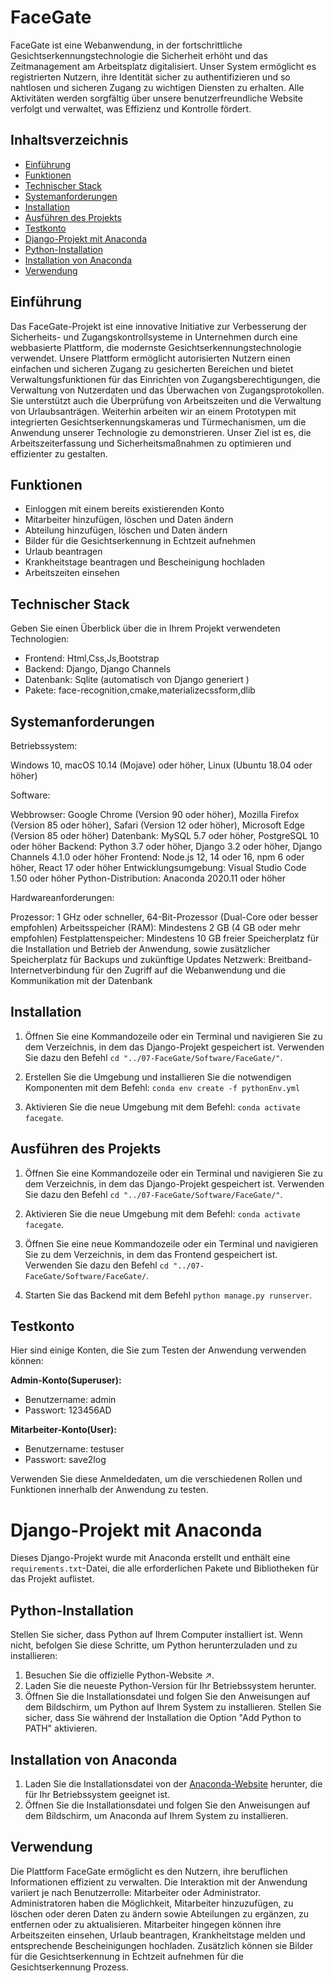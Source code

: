 # FaceGate
FaceGate ist eine Webanwendung, in der fortschrittliche Gesichtserkennungstechnologie die Sicherheit erhöht und das Zeitmanagement am Arbeitsplatz digitalisiert. Unser System ermöglicht es registrierten Nutzern, ihre Identität sicher zu authentifizieren und so nahtlosen und sicheren Zugang zu wichtigen Diensten zu erhalten. Alle Aktivitäten werden sorgfältig über unsere benutzerfreundliche Website verfolgt und verwaltet, was Effizienz und Kontrolle fördert.

## Inhaltsverzeichnis

- [Einführung](#einführung)
- [Funktionen](#funktionen)
- [Technischer Stack](#technischer-stack)
- [Systemanforderungen](#systemanforderungen)
- [Installation](#installation)
- [Ausführen des Projekts](#ausführen-des-projekts)
- [Testkonto](#testkonto)
- [Django-Projekt mit Anaconda](#django-projekt-mit-anaconda)
- [Python-Installation](#python-installation)
- [Installation von Anaconda](#installation-von-anaconda)
- [Verwendung](#verwendung)


## Einführung

Das FaceGate-Projekt ist eine innovative Initiative zur Verbesserung der Sicherheits- und Zugangskontrollsysteme in Unternehmen durch eine webbasierte Plattform, die modernste Gesichtserkennungstechnologie verwendet. Unsere Plattform ermöglicht autorisierten Nutzern einen einfachen und sicheren Zugang zu gesicherten Bereichen und bietet Verwaltungsfunktionen für das Einrichten von Zugangsberechtigungen, die Verwaltung von Nutzerdaten und das Überwachen von Zugangsprotokollen. Sie unterstützt auch die Überprüfung von Arbeitszeiten und die Verwaltung von Urlaubsanträgen. Weiterhin arbeiten wir an einem Prototypen mit integrierten Gesichtserkennungskameras und Türmechanismen, um die Anwendung unserer Technologie zu demonstrieren. Unser Ziel ist es, die Arbeitszeiterfassung und Sicherheitsmaßnahmen zu optimieren und effizienter zu gestalten.

## Funktionen

- Einloggen mit einem bereits existierenden Konto
- Mitarbeiter hinzufügen, löschen und Daten ändern
- Abteilung hinzufügen, löschen und Daten ändern
- Bilder für die Gesichtserkennung in Echtzeit aufnehmen
- Urlaub beantragen
- Krankheitstage beantragen und Bescheinigung hochladen
- Arbeitszeiten einsehen

## Technischer Stack

Geben Sie einen Überblick über die in Ihrem Projekt verwendeten Technologien:

- Frontend: Html,Css,Js,Bootstrap
- Backend: Django, Django Channels
- Datenbank: Sqlite (automatisch von Django generiert )
- Pakete: face-recognition,cmake,materializecssform,dlib

## Systemanforderungen

Betriebssystem:

Windows 10, macOS 10.14 (Mojave) oder höher, Linux (Ubuntu 18.04 oder höher)

Software:

Webbrowser: Google Chrome (Version 90 oder höher), Mozilla Firefox (Version 85 oder höher), Safari (Version 12 oder höher), Microsoft Edge (Version 85 oder höher)
Datenbank: MySQL 5.7 oder höher, PostgreSQL 10 oder höher
Backend: Python 3.7 oder höher, Django 3.2 oder höher, Django Channels 4.1.0 oder höher
Frontend: Node.js 12, 14 oder 16, npm 6 oder höher, React 17 oder höher
Entwicklungsumgebung: Visual Studio Code 1.50 oder höher
Python-Distribution: Anaconda 2020.11 oder höher

Hardwareanforderungen:

Prozessor: 1 GHz oder schneller, 64-Bit-Prozessor (Dual-Core oder besser empfohlen)
Arbeitsspeicher (RAM): Mindestens 2 GB (4 GB oder mehr empfohlen)
Festplattenspeicher: Mindestens 10 GB freier Speicherplatz für die Installation und Betrieb der Anwendung, sowie zusätzlicher Speicherplatz für Backups und zukünftige Updates
Netzwerk: Breitband-Internetverbindung für den Zugriff auf die Webanwendung und die Kommunikation mit der Datenbank

## Installation

1. Öffnen Sie eine Kommandozeile oder ein Terminal und navigieren Sie zu dem Verzeichnis, in dem das Django-Projekt gespeichert ist. Verwenden Sie dazu den Befehl `cd "../07-FaceGate/Software/FaceGate/"`.

2. Erstellen Sie die Umgebung und installieren Sie die notwendigen Komponenten mit dem Befehl: `conda env create -f pythonEnv.yml`

3. Aktivieren Sie die neue Umgebung mit dem Befehl: `conda activate facegate`.

## Ausführen des Projekts

1. Öffnen Sie eine Kommandozeile oder ein Terminal und navigieren Sie zu dem Verzeichnis, in dem das Django-Projekt gespeichert ist. Verwenden Sie dazu den Befehl `cd "../07-FaceGate/Software/FaceGate/"`.

2. Aktivieren Sie die neue Umgebung mit dem Befehl: `conda activate facegate`.

3. Öffnen Sie eine neue Kommandozeile oder ein Terminal und navigieren Sie zu dem Verzeichnis, in dem das Frontend gespeichert ist. Verwenden Sie dazu den Befehl `cd "../07-FaceGate/Software/FaceGate/`.

4. Starten Sie das Backend mit dem Befehl `python manage.py runserver`.


## Testkonto

Hier sind einige Konten, die Sie zum Testen der Anwendung verwenden können:

**Admin-Konto(Superuser):**

- Benutzername: admin   
- Passwort: 123456AD

**Mitarbeiter-Konto(User):**

- Benutzername: testuser  
- Passwort: save2log

Verwenden Sie diese Anmeldedaten, um die verschiedenen Rollen und Funktionen innerhalb der Anwendung zu testen.

# Django-Projekt mit Anaconda

Dieses Django-Projekt wurde mit Anaconda erstellt und enthält eine `requirements.txt`-Datei, die alle erforderlichen Pakete und Bibliotheken für das Projekt auflistet.

## Python-Installation

Stellen Sie sicher, dass Python auf Ihrem Computer installiert ist. Wenn nicht, befolgen Sie diese Schritte, um Python herunterzuladen und zu installieren:

1. Besuchen Sie die offizielle Python-Website ↗.
2. Laden Sie die neueste Python-Version für Ihr Betriebssystem herunter.
3. Öffnen Sie die Installationsdatei und folgen Sie den Anweisungen auf dem Bildschirm, um Python auf Ihrem System zu installieren. Stellen Sie sicher, dass Sie während der Installation die Option "Add Python to PATH" aktivieren.

## Installation von Anaconda

1. Laden Sie die Installationsdatei von der [Anaconda-Website](https://www.anaconda.com/products/distribution) herunter, die für Ihr Betriebssystem geeignet ist.
2. Öffnen Sie die Installationsdatei und folgen Sie den Anweisungen auf dem Bildschirm, um Anaconda auf Ihrem System zu installieren.


## Verwendung

Die Plattform FaceGate ermöglicht es den Nutzern, ihre beruflichen Informationen effizient zu verwalten. Die Interaktion mit der Anwendung variiert je nach Benutzerrolle: Mitarbeiter oder Administrator. Administratoren haben die Möglichkeit, Mitarbeiter hinzuzufügen, zu löschen oder deren Daten zu ändern sowie Abteilungen zu ergänzen, zu entfernen oder zu aktualisieren. Mitarbeiter hingegen können ihre Arbeitszeiten einsehen, Urlaub beantragen, Krankheitstage melden und entsprechende Bescheinigungen hochladen. Zusätzlich können sie Bilder für die Gesichtserkennung in Echtzeit aufnehmen für die Gesichtserkennung Prozess.



